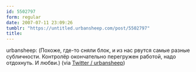 ```yaml
---
id: 5502797
form: regular
date: 2007-07-11 23:09:26
tumblr: "https://untitled.urbansheep.com/post/5502797"
title:
---
```


<p>urbansheep: (Похоже, где-то сняли блок, и из нас рвутся самые разные субличности. Контролёр окончательно перегружен работой, надо отдохнуть. И любви.) (via <a href="http://twitter.com/urbansheep/statuses/145299472">Twitter / urbansheep</a>)</p>


